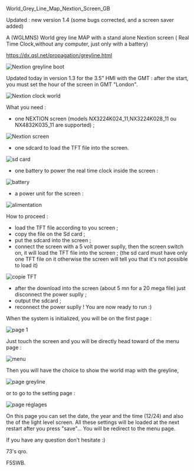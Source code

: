 World_Grey_Line_Map_Nextion_Screen_GB
 
Updated : new version 1.4 (some bugs corrected, and a screen saver added) 

A (WGLMNS) World grey line MAP with a stand alone Nextion screen ( Real Time Clock,without any computer, just only with a battery) 

https://dx.qsl.net/propagation/greyline.html

<img src = https://github.com/f5swb/greyline-Nextion-screen/blob/master/BOOT%2024.JPG title = "Nextion greyline boot">

Updated today in version 1.3 for the 3.5" HMI with the GMT : after the start, you must set the hour of the screen in GMT "London".

<img src = https://github.com/f5swb/greyline-Nextion-screen/blob/master/Capture%20gb.JPG title = "Nextion clock world">

What you need :
- one NEXTION screen (models NX3224K024_11,NX3224K028_11 ou NX4832K035_11 are supported) ;

<img src = https://github.com/f5swb/greyline-Nextion-screen/blob/master/nextion%20screen.JPG title = "Nextion screen">

- one sdcard to load the TFT file into the screen.

<img src = https://github.com/f5swb/greyline-Nextion-screen/blob/master/sd%20card.JPG title = "sd card">

- one battery to power the real time clock inside the screen :

<img src = https://github.com/f5swb/greyline-Nextion-screen/blob/master/value-cr1220-3v-lithium-battery-15183-p.png title = "battery">

- a power unit for the screen :

<img src = https://github.com/f5swb/greyline-Nextion-screen/blob/master/power.JPG title = "alimentation">

How to proceed :
- load the TFT file according to you screen ;
- copy the file on the Sd card ;
- put the sdcard into the screen ;
- connect the screen with a 5 volt power suplly, then the screen switch on, it will load the TFT file into the screen ;
(the sd card must have only one TFT file on it otherwise the screen will tell you that it's not possible to load it)

<img src = https://github.com/f5swb/greyline-Nextion-screen/blob/master/copie.JPG title = "copie TFT">

- after the download into the screen (about 5 mn for a 20 mega file) just disconnect the power suplly ;
- output the sdcard ;
- reconnect the power suplly ! 
You are now ready to run :)

When the system is initialized, you will be on the first page :

<img src = https://github.com/f5swb/greyline-Nextion-screen/blob/master/page%201.JPG title = "page 1">

Just touch the screen and you will be directly head toward of the menu page :

<img src = https://github.com/f5swb/greyline-Nextion-screen/blob/master/page%20menu.JPG title = "menu">

Then you will have the choice to show the world map with the greyline, 

<img src = https://github.com/f5swb/greyline-Nextion-screen/blob/master/page%20greyline.JPG title = "page greyline">

or to go to the setting page :

<img src = https://github.com/f5swb/greyline-Nextion-screen/blob/master/page%20r%C3%A9glages.JPG title = "page réglages">

On this page you can set the date, the year and the time (12/24) and also the of the light level screen. 
All these settings will be loaded at the next restart after you press "save"...
You will be redirect to the menu page.

If you have any question don't hesitate :)

73's qro.

F5SWB.
